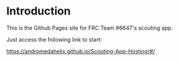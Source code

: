 # Introduction

This is the Github Pages site for FRC Team #6647's scouting app. 

Just access the following link to start: 

https://andromedahelix.github.io/Scouting-App-Hosting/#/
